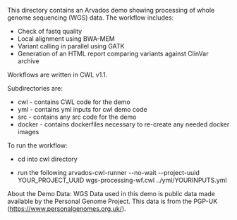 This directory contains an Arvados demo showing processing of whole genome sequencing (WGS) data. The workflow includes:

* Check of fastq quality 
* Local alignment using BWA-MEM
* Variant calling in parallel using GATK
* Generation of an HTML report comparing variants against ClinVar archive 

Workflows are written in CWL v1.1. 

Subdirectories are:
* cwl - contains CWL code for the demo
* yml - contains yml inputs for cwl demo code
* src - contains any src code for the demo
* docker - contains dockerfiles necessary to re-create any needed docker images 

To run the workflow:

* cd into cwl directory

* run the following
  arvados-cwl-runner --no-wait --project-uuid YOUR_PROJECT_UUID wgs-processing-wf.cwl ../yml/YOURINPUTS.yml

About the Demo Data:
WGS Data used in this demo is public data made available by the Personal Genome Project.  This data is from the PGP-UK (https://www.personalgenomes.org.uk/). 
